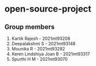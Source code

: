 # open-source-project

## Group members
1. Kartik Rajesh - 2021mt93208
2. Deepalakshmi S - 2021mt93148
3. Mounika R - 2021mt93282
4. Keren Lindshiya Joan B - 2021mt93317
5. Spurthi H M - 2021mt93070
